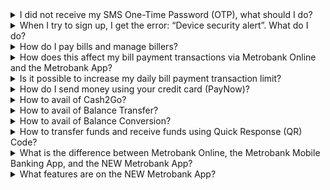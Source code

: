 <details>
  <summary>I did not receive my SMS One-Time Password (OTP), what should I do?</summary>
  Please make sure you have a strong signal and the mobile number you are using is the one you provided to your branch when you opened your account.
</details>

<details>
  <summary>When I try to sign up, I get the error: “Device security alert”. What do I do?</summary>
  Before logging in, make sure that the “developer mode” in your phone’s settings is turned off. This is to prevent performance issues whenever you use the NEW Metrobank App.
  ![Device Security Alert](https://web-assets.metrobank.com.ph/1672279079-device-security-alert-img.jpeg)

  To turn off the “developer mode”:
  - Go to the Settings on your phone.
  - Look for “Developer Options” and switch off the developer option.
  
  Sample from a Samsung device:
  ![Developer Mode](https://web-assets.metrobank.com.ph/1672279105-developer-mode-mboa-28dec.png)

  If you cannot find the “Developer Options” in your phone’s Settings, check your device’s online manual for guidance. Sample links for common mobile devices:
  - [Apple](https://developer.apple.com/documentation/xcode/enabling-developer-mode-on-a-device)
  - [Huawei](https://developer.huawei.com/consumer/en/doc/quickapp-open-developer-option)
  - [Oppo](https://support.oppo.com/eg-en/answer/?aid=neu7554)
</details>

<details>
  <summary>How do I pay bills and manage billers?</summary>
  
  <details>
    <summary><b>How do I pay bills?</b></summary>
    To learn how to pay your bills, you may watch the how-to video at [Metrobank - How to](https://www.metrobank.com.ph/articles/mb-app-how-to).

    You may also follow these steps:
    1. Go to Pay Bills from any of these screens then tap 'Pay Bills' button:
       - Dashboard
       - Shortcuts
       - Deposit Account overview screen
       - Prepaid Account overview screen
       - Credit Card overview screen
       - Enrolled or All Billers
       - Side navigation menu
       - Bottom navigation bar
    2. Select the source account by tapping the “From” field. The “From” will be pre-filled if you came from an account overview page or have only one account enrolled. Otherwise, you have to select the source account.
    3. Type the amount. It can’t be higher than the available balance of the source account.
    4. Choose the biller. Tap on the “To” field to select the type of biller.
    5. Choose the schedule. You can tap either immediate or later depending on your preference.
    6. Enter any notes you want to add (but this is optional), then tap “Next”
    7. Review the details and tap “Confirm” if correct
    8. Enter your Passcode and tap “Next”
    9. A confirmation screen will appear confirming that your transaction is being processed.
    10. Confirm the status of your transaction through email or SMS notifications. You may also check the Activity Log of the app by tapping the bell icon at the upper right corner of the Dashboard screen.
  </details>

  <details>
    <summary><b>How long does it take for bill payments to be posted or credited?</b></summary>
    Bill payments are posted in 2 to 3 banking days.
  </details>

  <details>
    <summary><b>How do I enroll my billers?</b></summary>
    To learn how to enroll billers, you may watch the how-to video at [Metrobank - How to](https://www.metrobank.com.ph/articles/mb-app-how-to).

    You may also follow these steps:
    1. Choose “Billers” under the Side Navigation Menu
    2. Tap “+Enroll” button
    3. Select or type in the biller’s name in the search bar
    4. Fill out biller details and tap “Next”
    5. Review the biller’s details and tap “Confirm”
    6. Enter your passcode and tap “Proceed”
  </details>

  <details>
    <summary><b>Can I pay bills using my Metrobank credit card?</b></summary>
    Yes. All credit cards except ON Internet Mastercard and Metrobank Dollar Card can be used as a source of payment for bills payment.
  </details>

  <details>
    <summary><b>I made an error with the Biller Name and Account/Subscriber Number and proceeded with my transaction. Will I get a refund?</b></summary>
    No refunds are allowed once the transaction has been successfully processed and charged to your Metrobank credit card. You need to ensure that the details required to process bills payment and the amount are complete and accurate.
  </details>

<details>
    <summary><b>How do I delete enrolled billers?</b></summary>
    Follow these steps to delete your billers:
    1. Choose “Billers” under the Side Navigation Menu
    2. Tap the enrolled biller you wish to delete
    3. Tap “Edit Details”
    4. Tap “Unenroll Biller”
    5. A verification prompt will appear. Tap “Unenroll” to proceed.
    6. Enter your passcode and tap “Proceed”
  </details>
</details>


<details>
  <summary>How does this affect my bill payment transactions via Metrobank Online and the Metrobank App?</summary>
  The PHP250,000 daily bill payment transaction limit is applied per Metrobank account. This means, it is your total bills payment transaction limit via Metrobank Online and the Metrobank app.
</details>

<details>
  <summary>Is it possible to increase my daily bill payment transaction limit?</summary>
  Yes, we can change/customize the daily bill payment transaction limit of your account. You may visit or call your branch of account to request for this change. Visit [Metrobank Locator](https://www.metrobank.com.ph/locator) to get the contact details and address of your branch.
</details>

<details>
  <summary>How do I send money using your credit card (PayNow)?</summary>
  → **What is PayNow?**
  PayNow is a credit card feature that provides electronic fund transfer and payment solution services from an active credit card to select or nominated individual bank accounts.
</details>

<details>
  <summary>How to avail of Cash2Go?</summary>
  → **What is Cash2Go?**
  Cash2Go is a credit card installment feature which allows you to convert available credit limit in your Metrobank credit card to cash you pay back in installments of three to 60 months.
</details>

<details>
  <summary>How to avail of Balance Transfer?</summary>
  → **What is Balance Transfer?**
  Balance Transfer is a special credit card installment feature where you can transfer your other credit card balances to your Metrobank credit card and pay in installments of six to 60 months.
</details>

<details>
  <summary>How to avail of Balance Conversion?</summary>
  → **What is Balance Conversion?**
  Balance Conversion is a special installment product where you can convert your Metrobank credit card’s outstanding balance to installments from three to 60 months.
</details>

<details>
  <summary>How to transfer funds and receive funds using Quick Response (QR) Code?</summary>
  How to transfer funds and receive funds using Quick Response (QR) Code?
</details>

<details>
  <summary>What is the difference between Metrobank Online, the Metrobank Mobile Banking App, and the NEW Metrobank App?</summary>
  Metrobank Online is our online platform which allows you to do your banking on a browser on any device, whether it’s a personal computer, a laptop, a tablet, or a mobile phone.
  The Metrobank Mobile App is our current banking app which lets you do transactions using your checking and savings accounts on your mobile phone.
  The NEW Metrobank App is our latest banking app that is linked to Metrobank Online and can be used on your mobile device. Its smart features let you get more from your credit and prepaid cards, and also has a new, customizable look and feel. It’s smart. It’s simple. It’s secure. It’s the NEW Metrobank App!
</details>

<details>
  <summary>What features are on the NEW Metrobank App?</summary>
  <p><strong>Enrolled Contacts</strong> – Enroll your usual payees as “Enrolled Contacts” for faster transactions.</p>
  <p><strong>Scheduled Transactions</strong> – Schedule your regular transactions, such as bill payments and fund transfers.</p>
  <p><strong>Send Money</strong> – Transact with payees easily by sending money.</p>
  <ul>
    <li>InstaPay – Send up to PHP 50,000 a day to non-Metrobank accounts. Your payee receives the money instantly.</li>
    <li>PESONet – Transfer up to PHP 200,000 a day to non-Metrobank accounts. The cut-off is at 3 PM, Monday to Friday.</li>
    <li>Send and receive funds via QR</li>
  </ul>
  <p><strong>Get more from your Metrobank Credit Card</strong></p>
  <ul>
    <li>Pay Bills – Use your credit card to pay bills for selected bill

<details>
  <summary>What is the difference between Metrobank Online, the Metrobank Mobile Banking App, and the NEW Metrobank App?</summary>
  Metrobank Online is our online platform which allows you to do your banking on a browser on any device, whether it’s a personal computer, a laptop, a tablet, or a mobile phone.

  The Metrobank Mobile App is our current banking app which lets you do transactions using your checking and savings accounts on your mobile phone.

  The NEW Metrobank App is our latest banking app that is linked to Metrobank Online and can be used on your mobile device. Its smart features let you get more from your credit and prepaid cards, and also has a new, customizable look and feel. It’s smart. It’s simple. It’s secure. It’s the NEW Metrobank App!
</details>

<details>
  <summary>Why is Metrobank putting a PHP250,000 daily account limit for bill payment transactions?</summary>
  As part of Metrobank’s efforts to ensure the security of clients’ accounts, it has capped clients’ daily bill payment transaction to PHP250,000 starting 14 April 2023.
</details>
   <ul>

 